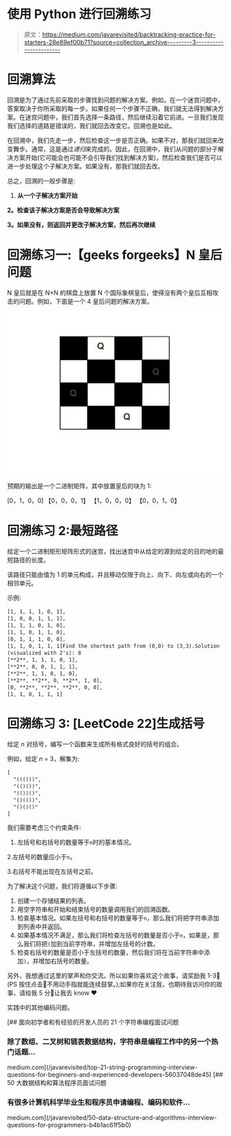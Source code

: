 # 使用 Python 进行回溯练习

> 原文：<https://medium.com/javarevisited/backtracking-practice-for-starters-28e89ef00b71?source=collection_archive---------3----------------------->

# **回溯算法**

回溯是为了通过先前采取的步骤找到问题的解决方案。例如，在一个迷宫问题中，答案取决于你所采取的每一步。如果任何一个步骤不正确，我们就无法得到解决方案。在迷宫问题中，我们首先选择一条路径，然后继续沿着它前进。一旦我们发现我们选择的道路是错误的，我们就回去改变它。回溯也是如此。

在回溯中，我们先走一步，然后检查这一步是否正确。如果不对，那我们就回来改变舞步。通常，这是通过*递归*来完成的。因此，在回溯中，我们从问题的部分子解决方案开始(它可能会也可能不会引导我们找到解决方案)，然后检查我们是否可以进一步处理这个子解决方案。如果没有，那我们就回去改。

总之，回溯的一般步骤是:

1.  **从一个子解决方案开始**

**2。检查该子解决方案是否会导致解决方案**

**3。如果没有，则返回并更改子解决方案，然后再次继续**

# 回溯练习一:【geeks forgeeks】N 皇后问题

N 皇后就是在 N×N 的棋盘上放置 N 个国际象棋皇后，使得没有两个皇后互相攻击的问题。例如，下面是一个 4 皇后问题的解决方案。

![](img/4604ba69f1e1909de166a14cdf0db206.png)

预期的输出是一个二进制矩阵，其中放置皇后的块为 1:

[0，1，0，0]
【0，0，0，1】
【1，0，0，0】
【0，0，1，0】

# 回溯练习 2:最短路径

给定一个二进制矩形矩阵形式的迷宫，找出迷宫中从给定的源到给定的目的地的最短路径的长度。

该路径只能由值为 1 的单元构成，并且移动仅限于向上、向下、向左或向右的一个相邻单元。

示例:

```
[1, 1, 1, 1, 0, 1],
[1, 0, 0, 1, 1, 1],
[1, 1, 1, 0, 1, 0],
[1, 1, 0, 1, 1, 0],
[0, 1, 1, 1, 0, 0],
[1, 1, 0, 1, 1, 1]Find the shortest path from (0,0) to (3,3).Solution (visualized with 2's): 8
[**2**, 1, 1, 1, 0, 1],
[**2**, 0, 0, 1, 1, 1],
[**2**, 1, 1, 0, 1, 0],
[**2**, **2**, 0, **2**, 1, 0],
[0, **2**, **2**, **2**, 0, 0],
[1, 1, 0, 1, 1, 1]
```

# 回溯练习 3: [LeetCode 22]生成括号

给定 *n* 对括号，编写一个函数来生成所有格式良好的括号的组合。

例如，给定 *n* = 3，解集为:

```
[
  "((()))",
  "(()())",
  "(())()",
  "()(())",
  "()()()"
]
```

我们需要考虑三个约束条件:

1.  左括号和右括号的数量等于`n`时的基本情况。

2.左括号的数量应小于`n`。

3.右括号不能出现在左括号之前。

为了解决这个问题，我们将遵循以下步骤:

1.  创建一个存储结果的列表。
2.  用空字符串和开始和结束括号的数量调用我们的回溯函数。
3.  检查基本情况。如果左括号和右括号的数量等于`n`，那么我们将把字符串添加到列表中并返回。
4.  如果基本情况不满足，那么我们将检查左括号的数量是否小于`n`，如果是，那么我们将把`(`加到当前字符串，并增加左括号的计数。
5.  检查右括号的数量是否小于左括号的数量，然后我们将在当前字符串中添加`)`，并增加右括号的数量。

另外，我想通过这里的掌声和你交流。所以如果你喜欢这个故事，请奖励我 1-3👏(PS 按住点击👏不用动手指就能连续鼓掌。);如果你在关注我，也期待我访问你的故事，请给我 5 分👏让我去 know️ ❤ ️

实践中的其他编码问题。

[](/javarevisited/top-21-string-programming-interview-questions-for-beginners-and-experienced-developers-56037048de45) [## 面向初学者和有经验的开发人员的 21 个字符串编程面试问题

### 除了数组、二叉树和链表数据结构，字符串是编程工作中的另一个热门话题…

medium.com](/javarevisited/top-21-string-programming-interview-questions-for-beginners-and-experienced-developers-56037048de45)  [## 50 大数据结构和算法程序员面试问题

### 有很多计算机科学毕业生和程序员申请编程、编码和软件…

medium.com](/javarevisited/50-data-structure-and-algorithms-interview-questions-for-programmers-b4b1ac61f5b0)